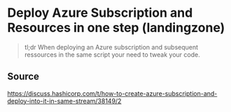 # Deploy Azure Subscription and Resources in one step (landingzone)

>tl;dr When deploying an Azure subscription and subsequent ressources in the same script your need to tweak your code. 

## Source
https://discuss.hashicorp.com/t/how-to-create-azure-subscription-and-deploy-into-it-in-same-stream/38149/2


